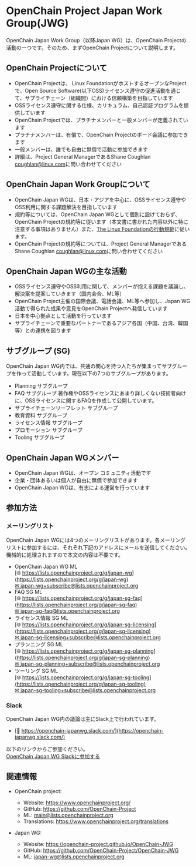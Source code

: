 # OpenChain Project Japan Work Group(JWG)

OpenChain Japan Work Group（以降Japan WG）は、OpenChain Projectの活動の一つです。そのため、まずOpenChain Projectについて説明します。

## OpenChain Projectについて
* OpenChain Projectは、 Linux FoundationがホストするオープンなProjectで、Open Source Software(以下OSS)ライセンス遵守の促進活動を通じて、サプライチェーン（組織間）における信頼構築を目指しています
* OSSライセンス遵守に関する仕様、カリキュラム、自己認証プログラムを提供しています
* OpenChain Projectでは、プラチナメンバーと一般メンバーが定義されています
* プラチナメンバーは、有償で、OpenChain Projectのボード会議に参加できます
* 一般メンバーは、誰でも自由に無償で活動に参加できます
* 詳細は、Project General ManagerであるShane Coughlan <coughlan@linux.com>に問い合わせてください

## OpenChain Japan Work Groupについて
* OpenChain Japan WGは、日本・アジアを中心に、OSSライセンス遵守やOSS利用に関する課題解決を目指しています
* 規約等については、OpenChain Japan WGとして個別に設けておらず、OpenChain Projectの規約等に従います（本文書に書かれた内容以外に特に注意する事項はありません）また、[The Linux Foundationの行動規範](https://www.linuxfoundation.jp/code-of-conduct/)に従います。
* OpenChain Projectの規約等については、Project General ManagerであるShane Coughlan <coughlan@linux.com>に問い合わせてください

## OpenChain Japan WGの主な活動
* OSSライセンス遵守やOSS利用に関して、メンバーが抱える課題を議論し、解決案を提案していきます（国内会合、ML等）
* OpenChain Project主催の国際会議、電話会議、ML等へ参加し、Japan WG活動で得られた成果や意見をOpenChain Projectへ発信しています
* 日本を中心拠点として活動を行っています
* サプライチェーンで重要なパートナーであるアジア各国（中国、台湾、韓国等）との連携を図ります

## サブグループ (SG)
OpenChain Japan WG内では、共通の関心を持つ人たちが集まってサブグループを作って活動しています。現在以下の7つのサブグループがあります。
- Planning サブグループ
- FAQ サブグループ
著作権やOSSライセンスにあまり詳しくない技術者向けに、OSSライセンスに関するFAQを作成して公開しています。
- サプライチェーンリーフレット サブグループ
- 教育資料 サブグループ
- ライセンス情報 サブグループ
- プロモーション サブグループ
- Tooling サブグループ

## OpenChain Japan WGメンバー
* OpenChain Japan WGは、オープン コミュニティ活動です
* 企業・団体あるいは個人が自由に無償で参加できます
* OpenChain Japan WGは、有志による運営を行っています

## 参加方法
### メーリングリスト

OpenChain Japan WGには4つのメーリングリストがあります。各メーリングリストに参加するには、それぞれ下記のアドレスにメールを送信してください。機械的に処理されますので本文の内容は不要です。

- OpenChain Japan WG ML  
[&#x1f310; https://lists.openchainproject.org/g/japan-wg](https://lists.openchainproject.org/g/japan-wg)  
[&#x2709; japan-wg+subscribe@lists.openchainproject.org](mailto:japan-wg+subscribe@lists.openchainproject.org)  
- FAQ SG ML  
[&#x1f310; https://lists.openchainproject.org/g/japan-sg-faq](https://lists.openchainproject.org/g/japan-sg-faq)  
[&#x2709; japan-sg-faq@lists.openchainproject.org](mailto:japan-sg-faq@lists.openchainproject.org)  
- ライセンス情報 SG ML  
[&#x1f310; https://lists.openchainproject.org/g/japan-sg-licensing](https://lists.openchainproject.org/g/japan-sg-licensing)  
[&#x2709; japan-sg-licensing+subscribe@lists.openchainproject.org](mailto:japan-sg-licensing+subscribe@lists.openchainproject.org)  
- プランニング SG ML  
[&#x1f310; https://lists.openchainproject.org/g/japan-sg-planning](https://lists.openchainproject.org/g/japan-sg-planning)  
[&#x2709; japan-sg-planning+subscribe@lists.openchainproject.org](mailto:japan-sg-planning+subscribe@lists.openchainproject.org)
- ツーリング SG ML  
[&#x1f310; https://lists.openchainproject.org/g/japan-sg-tooling](https://lists.openchainproject.org/g/japan-sg-tooling)  
[&#x2709; japan-sg-tooling+subscribe@lists.openchainproject.org](mailto:japan-sg-tooling+subscribe@lists.openchainproject.org)

### Slack

OpenChain Japan WG内の議論は主にSlack上で行われています。  
- [&#x1F4AC; https://openchain-japanwg.slack.com/](https://openchain-japanwg.slack.com/)  

以下のリンクからご参加ください。  
[OpenChain Japan WG Slackに参加する](https://join.slack.com/t/openchain-japanwg/shared_invite/zt-ijsyy1z4-NQj9Fty9BSNLL3d1YyNkfQ)  


## 関連情報
* OpenChain project:
  * Website: https://www.openchainproject.org/
  * GitHub: https://github.com/OpenChain-Project
  * ML: main@lists.openchainproject.org
  * Translations: https://www.openchainproject.org/translations

* Japan WG:
  * Website: https://openchain-project.github.io/OpenChain-JWG
  * GitHub: https://github.com/OpenChain-Project/OpenChain-JWG
  * ML: japan-wg@lists.openchainproject.org

